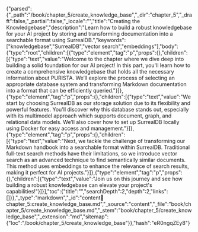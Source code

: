 {"parsed":{"_path":"/book/chapter_5/create_knowledge_base","_dir":"chapter_5","_draft":false,"_partial":false,"_locale":"","title":"Creating the Knowledgebase","description":"Learn how to build a robust knowledgebase for your AI project by storing and transforming documentation into a searchable format using SurrealDB.","keywords":["knowledgebase","SurrealDB","vector search","embeddings"],"body":{"type":"root","children":[{"type":"element","tag":"p","props":{},"children":[{"type":"text","value":"Welcome to the chapter where we dive deep into building a solid foundation for our AI project! In this part, you'll learn how to create a comprehensive knowledgebase that holds all the necessary information about PURISTA. We’ll explore the process of selecting an appropriate database system and transforming Markdown documentation into a format that can be efficiently queried."}]},{"type":"element","tag":"p","props":{},"children":[{"type":"text","value":"We start by choosing SurrealDB as our storage solution due to its flexibility and powerful features. You'll discover why this database stands out, especially with its multimodel approach which supports document, graph, and relational data models. We’ll also cover how to set up SurrealDB locally using Docker for easy access and management."}]},{"type":"element","tag":"p","props":{},"children":[{"type":"text","value":"Next, we tackle the challenge of transforming our Markdown handbook into a searchable format within SurrealDB. Traditional full-text search methods have their limitations, so we introduce vector search as an advanced technique to find semantically similar documents. This method uses embeddings to enhance the relevance of search results, making it perfect for AI projects."}]},{"type":"element","tag":"p","props":{},"children":[{"type":"text","value":"Join us on this journey and see how building a robust knowledgebase can elevate your project's capabilities!"}]}],"toc":{"title":"","searchDepth":2,"depth":2,"links":[]}},"_type":"markdown","_id":"content:book:chapter_5:create_knowledge_base.md","_source":"content","_file":"book/chapter_5/create_knowledge_base.md","_stem":"book/chapter_5/create_knowledge_base","_extension":"md","sitemap":{"loc":"/book/chapter_5/create_knowledge_base"}},"hash":"eR0ngqZEy8"}